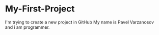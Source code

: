 # My-First-Project
I'm trying to create a new project in GitHub
My name is Pavel Varzanosov and i am programmer.
